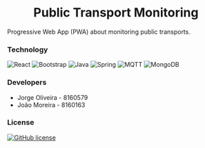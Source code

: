 <h1 align="center">Public Transport Monitoring</h1>
<p>Progressive Web App (PWA) about monitoring public transports.</p>

### Technology 

![React](https://img.shields.io/badge/React-20232A?style=for-the-badge&logo=react&logoColor=61DAFB)
![Bootstrap](https://img.shields.io/badge/Bootstrap-563D7C?style=for-the-badge&logo=bootstrap&logoColor=white)
![Java](https://img.shields.io/badge/Java-ED8B00?style=for-the-badge&logo=java&logoColor=white)
![Spring](https://img.shields.io/badge/Spring-6DB33F?style=for-the-badge&logo=spring&logoColor=white)
![MQTT](https://img.shields.io/badge/-MQTT-red?style=for-the-badge&logo=Eclipse%20Mosquitto)
![MongoDB](https://img.shields.io/badge/MongoDB-4EA94B?style=for-the-badge&logo=mongodb&logoColor=white)

### Developers

* Jorge Oliveira - 8160579
* João Moreira - 8160163

### License

[![GitHub license](https://img.shields.io/github/license/jdro10/f1-data.svg)](https://github.com/jdro10/ESTG-PEDWM-Public-Transport-Monitoring/blob/master/LICENSE)
